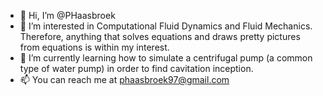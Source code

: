 - 👋 Hi, I’m @PHaasbroek
- 👀 I’m interested in Computational Fluid Dynamics and Fluid Mechanics. Therefore, anything that solves equations and draws pretty pictures from equations is within my interest. 
- 🌱 I’m currently learning how to simulate a centrifugal pump (a common type of water pump) in order to find cavitation inception. 
- 📫 You can reach me at phaasbroek97@gmail.com

<!---
PHaasbroek/PHaasbroek is a ✨ special ✨ repository because its `README.md` (this file) appears on your GitHub profile.
You can click the Preview link to take a look at your changes.
--->
